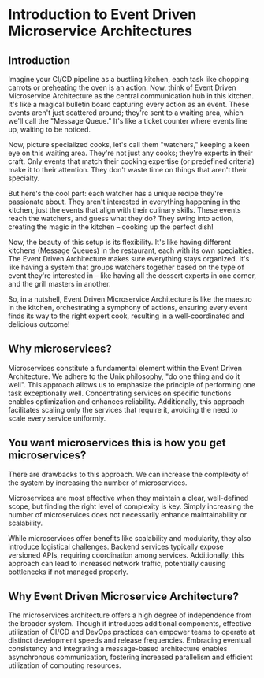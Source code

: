 # Introduction to Event Driven Microservice Architectures

## Introduction

Imagine your CI/CD pipeline as a bustling kitchen, each task like chopping
carrots or preheating the oven is an action. Now, think of Event Driven
Microservice Architecture as the central communication hub in this kitchen. It's
like a magical bulletin board capturing every action as an event. These events
aren't just scattered around; they're sent to a waiting area, which we'll call
the "Message Queue." It's like a ticket counter where events line up, waiting to
be noticed.

Now, picture specialized cooks, let's call them "watchers," keeping a keen eye
on this waiting area. They're not just any cooks; they're experts in their
craft. Only events that match their cooking expertise (or predefined criteria)
make it to their attention. They don't waste time on things that aren't their
specialty.

But here's the cool part: each watcher has a unique recipe they're passionate
about. They aren't interested in everything happening in the kitchen, just the
events that align with their culinary skills. These events reach the watchers,
and guess what they do? They swing into action, creating the magic in the
kitchen – cooking up the perfect dish!

Now, the beauty of this setup is its flexibility. It's like having different
kitchens (Message Queues) in the restaurant, each with its own specialties. The
Event Driven Architecture makes sure everything stays organized. It's like
having a system that groups watchers together based on the type of event they're
interested in – like having all the dessert experts in one corner, and the grill
masters in another.

So, in a nutshell, Event Driven Microservice Architecture is like the maestro in
the kitchen, orchestrating a symphony of actions, ensuring every event finds its
way to the right expert cook, resulting in a well-coordinated and delicious
outcome!

## Why microservices?

Microservices constitute a fundamental element within the Event Driven
Architecture. We adhere to the Unix philosophy, "do one thing and do it well".
This approach allows us to emphasize the principle of performing one task
exceptionally well. Concentrating services on specific functions enables
optimization and enhances reliability. Additionally, this approach facilitates
scaling only the services that require it, avoiding the need to scale every
service uniformly.

## You want microservices this is how you get microservices?

There are drawbacks to this approach. We can increase the complexity of the
system by increasing the number of microservices.

Microservices are most effective when they maintain a clear, well-defined scope,
but finding the right level of complexity is key. Simply increasing the number
of microservices does not necessarily enhance maintainability or scalability.

While microservices offer benefits like scalability and modularity, they also
introduce logistical challenges. Backend services typically expose versioned
APIs, requiring coordination among services. Additionally, this approach can
lead to increased network traffic, potentially causing bottlenecks if not
managed properly.

## Why Event Driven Microservice Architecture?

The microservices architecture offers a high degree of independence from the
broader system. Though it introduces additional components, effective
utilization of CI/CD and DevOps practices can empower teams to operate at
distinct development speeds and release frequencies. Embracing eventual
consistency and integrating a message-based architecture enables asynchronous
communication, fostering increased parallelism and efficient utilization of
computing resources.
